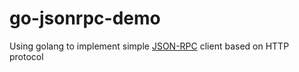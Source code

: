 # go-jsonrpc-demo

Using golang to implement simple [JSON-RPC](https://www.jsonrpc.org/specification) client based on HTTP protocol


